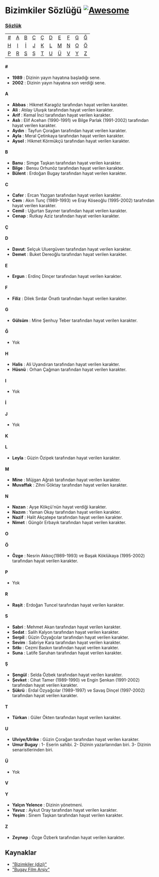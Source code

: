 # Bizimkiler Sözlüğü [![Awesome](https://cdn.rawgit.com/sindresorhus/awesome/d7305f38d29fed78fa85652e3a63e154dd8e8829/media/badge.svg)](https://github.com/sindresorhus/awesome)
### [Sözlük](#sözlük)
|     |     |     |     |     |     |     |     |     |     |
|:-:  |:-:  |:-:  |:-:  |:-:  |:-:  |:-:  |:-:  |:-:  |:-:  |
| [#](#) 	| [A](#a) 	| [B](#b) 	| [C](#c) | [Ç](#ç) 	| [D](#d) 	| [E](#e) 	| [F](#f) | [G](#g) | [Ğ](#ğ)  	
| [H](#h) | [I](#ı)   | [İ](#i) 	| [J](#j) | [K](#k)   | [L](#l)   | [M](#m)   | [N](#n) | [O](#o) | [Ö](#ö)
| [P](#p) | [R](#r)   | [S](#s) 	| [Ş](#ş) | [T](#t)   | [U](#u)   | [Ü](#ü)   | [V](#v) | [Y](#y) | [Z](#z)

#### \#
* **1989** : Dizinin yayın hayatına başladığı sene.
* **2002** : Dizinin yayın hayatına son verdiği sene. 

#### A
* **Abbas** : Hikmet Karagöz tarafından hayat verilen karakter.
* **Ali** : Atılay Uluışık tarafından hayat verilen karakter.
* **Arif** : Kemal İnci tarafından hayat verilen karakter.
* **Aslı** : Elif Acehan (1990-1991) ve Bilge Parlak (1991-2002) tarafından hayat verilen karakter.
* **Aydın** : Tayfun Çorağan tarafından hayat verilen karakter.
* **Ayla** : Meral Çetinkaya tarafından hayat verilen karakter.
* **Aysel** : Hikmet Körmükçü tarafından hayat verilen karakter.

#### B
* **Banu** : Simge Taşkan tarafından hayat verilen karakter.
* **Bilge** : Bensu Orhunöz tarafından hayat verilen karakter.
* **Bülent** : Erdoğan Bugay tarafından hayat verilen karakter.

#### C
* **Cafer** : Ercan Yazgan tarafından hayat verilen karakter.
* **Cem** : Akın Tunç (1989-1993) ve Eray Köseoğlu (1995-2002) tarafından hayat verilen karakter.
* **Cemil** : Uğurtan Sayıner tarafından hayat verilen karakter.
* **Cenap** : Rutkay Aziz tarafından hayat verilen karakter.

#### Ç

#### D
* **Davut**: Selçuk Uluergüven tarafından hayat verilen karakter.
* **Demet** : Buket Dereoğlu tarafından hayat verilen karakter.

#### E
* **Ergun** : Erdinç Dinçer tarafından hayat verilen karakter.

#### F
* **Filiz** : Dilek Sırdar Önatlı tarafından hayat verilen karakter.

#### G
* **Gülsüm** : Mine Şenhuy Teber tarafından hayat verilen karakter.

#### Ğ
* Yok
  
#### H
* **Halis** : Ali Uyandıran tarafından hayat verilen karakter.
* **Hüsnü** : Orhan Çağman tarafından hayat verilen karakter.


#### I
* Yok

#### İ

#### J
* Yok

#### K

#### L
* **Leyla** : Güzin Özipek tarafından hayat verilen karakter.

#### M
* **Mine** : Müjgan Ağralı tarafından hayat verilen karakter.
* **Muvaffak** : Zihni Göktay tarafından hayat verilen karakter.

#### N
* **Nazan** : Ayşe Kökçü'nün hayat verdiği karakter.
* **Nazım** : Yaman Okay tarafından hayat verilen karakter.
* **Nazif** : Halit Akçatepe tarafından hayat verilen karakter.
* **Nimet** : Güngör Erbayık tarafından hayat verilen karakter.

#### O

#### Ö
* **Özge** : Nesrin Akkoç(1989-1993) ve Başak Köklükaya (1995-2002) tarafından hayat verilen karakter.

#### P
* Yok

#### R
* **Raşit** : Erdoğan Tuncel tarafından hayat verilen karakter.

#### S 
* **Sabri** : Mehmet Akan tarafından hayat verilen karakter.
* **Sedat** : Salih Kalyon tarafından hayat verilen karakter.
* **Serpil** : Güzin Özyağcılar tarafından hayat verilen karakter.
* **Sevim** : Sabriye Kara tarafından hayat verilen karakter.
* **Sıtkı** : Cezmi Baskın tarafından hayat verilen karakter.
* **Suna** : Latife Saruhan tarafından hayat verilen karakter.

#### Ş 
* **Şengül** : Selda Özbek tarafından hayat verilen karakter.
* **Şevket** : Cihat Tamer (1989-1990) ve Engin Şenkan (1991-2002) tarafından hayat verilen karakter.
* **Şükrü** : Erdal Özyağcılar (1989-1997) ve Savaş Dinçel (1997-2002) tarafından hayat verilen karakter.

#### T
* **Türkan** : Güler Ökten tarafından hayat verilen karakter.

#### U
* **Ulviye/Ulrike** : Güzin Çorağan tarafından hayat verilen karakter.
* **Umur Bugay** : 1- Eserin sahibi. 2- Dizinin yazarlarından biri. 3- Dizinin senaristlerinden biri.

#### Ü
* Yok

#### V
   
#### Y
* **Yalçın Yelence** : Dizinin yönetmeni.
* **Yavuz** : Aykut Oray tarafından hayat verilen karakter.
* **Yeşim** : Sinem Taşkan tarafından hayat verilen karakter.

#### Z
* **Zeynep** : Özge Özberk tarafından hayat verilen karakter.

## Kaynaklar
- ["Bizimkiler (dizi)"](https://tr.wikipedia.org/wiki/Bizimkiler_(dizi))
- ["Bugay Film Arşiv"](https://web.archive.org/web/20150301180722/http://www.bugayfilm.com/tvdizi.htm)
